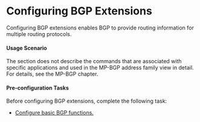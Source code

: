 Configuring BGP Extensions
==========================

Configuring BGP extensions enables BGP to provide routing information for multiple routing protocols.

#### Usage Scenario

The section does not describe the commands that are associated with specific applications and used in the MP-BGP address family view in detail. For details, see the MP-BGP chapter.


#### Pre-configuration Tasks

Before configuring BGP extensions, complete the following task:

* [Configure basic BGP functions.](dc_vrp_bgp_cfg_3004.html)